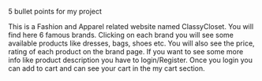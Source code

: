 5 bullet points for my project

This is a Fashion and Apparel related website named ClassyCloset. You will find here 6 famous brands.
Clicking on each brand you will see some available products like dresses, bags, shoes etc.
You will also see the price, rating of each product on the brand page.
If you want to see some more info like product description you have to login/Register.
Once you login you can add to cart and can see your cart in the my cart section.

